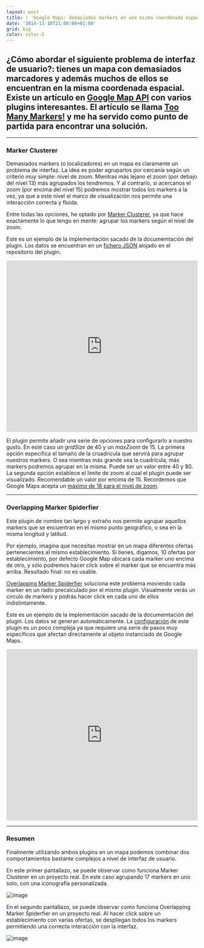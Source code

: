 ```yaml
---
layout: post
title: ! 'Google Maps: demasiados markers en una misma coordenada espacial'
date: '2014-11-10T21:00:00+01:00'
grid: big
color: color-5
---
```


## ¿Cómo abordar el siguiente problema de interfaz de usuario?: tienes un mapa con demasiados marcadores y además muchos de ellos se encuentran en la misma coordenada espacial. Existe un artículo en [Google Map API](https://developers.google.com/maps/) con varios plugins interesantes. El artículo se llama [Too Many Markers!](https://developers.google.com/maps/articles/toomanymarkers) y me ha servido como punto de partida para encontrar una solución.

***

### Marker Clusterer

Demasiados markers (o localizadores) en un mapa es claramente un problema de interfaz. La idea es poder agruparlos por cercanía según un criterio muy simple: nivel de zoom.
Mientras más lejano el zoom (por debajo del nivel 13) más agrupados los tendremos. Y al contrario, si acercanos el zoom (por encima del nivel 15) podremos mostrar todos los markers a la vez, ya que a este nivel el marco de visualización nos permite una interacción correcta y fluida.

Entre todas las opciones, he optado por [Marker Clusterer](https://code.google.com/p/google-maps-utility-library-v3/), ya que hace exactamente lo que tengo en mente: agrupar los markers según el nivel de zoom.

Este es un ejemplo de la implementación sacado de la documemtación del plugin. Los datos se encuentran en un [fichero JSON](http://google-maps-utility-library-v3.googlecode.com/svn/trunk/markerclusterer/src/data.json) alojado en el repositorio del plugin.

<iframe width="100%" height="450" src="http://jsfiddle.net/brunogarcia/cxgwb4oh/5/embedded/result,js,html,css" allowfullscreen="allowfullscreen" frameborder="0"></iframe>

<p></p>

El plugin permite añadir una serie de opciones para configurarlo a nuestro gusto. En este caso un _gridSize_ de 40 y un _maxZoom_ de 15.
La primera opción especifica el tamaño de la cruadrícula que servirá para agrupar nuestros markers. O sea mientras más grande sea la cuadrícula, más markers podremos agrupar en la misma.
Puede ser un valor entre 40 y 80.
La segunda opción establece el límite de zoom al cual el plugin puede ser visualizado. Recomendable un valor por encima de 15. Recordemos que Google Maps acepta un [máximo de 18 para el nivel de zoom](https://developers.google.com/maps/documentation/javascript/maxzoom).

***

### Overlapping Marker Spiderfier

Este plugin de nombre tan largo y extraño nos permite agrupar aquellos markers que se encuentran en el mismo punto geográfico, o sea en la misma longitud y latitud.

Por ejemplo, imagina que necesitas mostrar en un mapa diferentes ofertas pertenecientes al mismo establecimiento. Si tienes, digamos, 10 ofertas por establecimiento, por defecto Google Map ubicará cada marker uno encima de otro, y sólo podremos hacer click sobre el marker que se encuentra más arriba. Resultado final: no es usable.

[Overlapping Marker Spiderfier](https://github.com/jawj/OverlappingMarkerSpiderfier) soluciona este problema moviendo cada marker en un radio precalculado por el mismo plugin. Visualmente verás un circulo de markers y podrás hacer click en cada uno de ellos indistintamente.

Este es un ejemplo de la implementación sacado de la documemtación del plugin. Los datos se generan automáticamente. La [configuración](https://github.com/jawj/OverlappingMarkerSpiderfier#how-to-use) de este plugin es un poco compleja ya que requiere una serie de pasos muy específicos que afectan directamente al objeto instanciado de Google Maps.

<iframe width="100%" height="450" src="http://jawj.github.io/OverlappingMarkerSpiderfier/demo.html"  allowfullscreen="allowfullscreen" frameborder="0"></iframe>

<p></p>

***

### Resumen

Finalmente utilizando ambos plugins en un mapa podemos combinar dos comportamientos bastante complejos a nivel de interfaz de usuario.

En este primer pantallazo, se puede observar como funciona Marker Clusterer en un proyecto real. En este caso agrupando 17 markers en uno solo, con una iconografía personalizada.

![image](http://bruno.garciaechegaray.com/blog/startclub-example-01.png)

En el segundo pantallazo, se puede observar como funciona Overlapping Marker Spiderfier en un proyecto real. Al hacer click sobre un establecimiento con varias ofertas, se despliegan todos los markers permitiendo una correcta interacción con la interfaz.

![image](http://bruno.garciaechegaray.com/blog/startclub-example-02.png)
